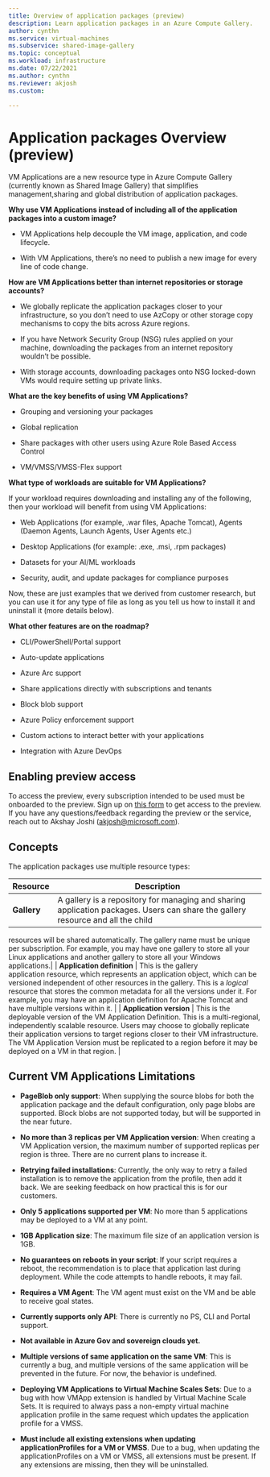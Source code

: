 ```yaml
---
title: Overview of application packages (preview)
description: Learn application packages in an Azure Compute Gallery.
author: cynthn
ms.service: virtual-machines
ms.subservice: shared-image-gallery
ms.topic: conceptual
ms.workload: infrastructure
ms.date: 07/22/2021
ms.author: cynthn
ms.reviewer: akjosh 
ms.custom: 

---
```


# Application packages Overview (preview)


VM Applications are a new resource type in Azure Compute Gallery (currently known as Shared Image Gallery) that simplifies management,sharing and global distribution of application packages.

**Why use VM Applications instead of including all of the application packages into a custom image?**

- VM Applications help decouple the VM image, application, and code lifecycle.

- With VM Applications, there’s no need to publish a new image for every line of code change.

**How are VM Applications better than internet repositories or storage accounts?**

- We globally replicate the application packages closer to your infrastructure, so you don’t need to use AzCopy or other storage copy mechanisms to copy the bits across Azure regions.

- If you have Network Security Group (NSG) rules applied on your machine, downloading the packages from an internet repository wouldn’t be possible.

- With storage accounts, downloading packages onto NSG locked-down VMs would require setting up private links.

**What are the key benefits of using VM Applications?**

- Grouping and versioning your packages

- Global replication

- Share packages with other users using Azure Role Based Access Control

- VM/VMSS/VMSS-Flex support

**What type of workloads are suitable for VM Applications?**

If your workload requires downloading and installing any of the following, then your workload will benefit from using VM Applications:

- Web Applications (for example, .war files, Apache Tomcat), Agents (Daemon Agents, Launch Agents, User Agents etc.)

- Desktop Applications (for example: .exe, .msi, .rpm packages)

- Datasets for your AI/ML workloads

- Security, audit, and update packages for compliance purposes

Now, these are just examples that we derived from customer research, but you can use it for any type of file as long as you tell us how to install it and uninstall it (more details below).


**What other features are on the roadmap?**

- CLI/PowerShell/Portal support


- Auto-update applications

- Azure Arc support

- Share applications directly with subscriptions and tenants

- Block blob support

- Azure Policy enforcement support

- Custom actions to interact better with your applications

- Integration with Azure DevOps

## Enabling preview access

To access the preview, every subscription intended to be used must be
onboarded to the preview. Sign up on [this
form](https://forms.office.com/Pages/ResponsePage.aspx?id=v4j5cvGGr0GRqy180BHbR6sYmAk0_OFMu5wrymMx7wNURVZYWjdTN1E3WkdMWU9RMkRCRkpEMEI0MC4u)
to get access to the preview. If you have any questions/feedback
regarding the preview or the service, reach out to Akshay Joshi
(<akjosh@microsoft.com>).

## Concepts


The application packages use multiple resource types:

| Resource | Description|
|----------|------------|
| **Gallery** | A gallery is a repository for managing and sharing application packages. Users can share the gallery resource and all the child
resources will be shared automatically. The gallery name must be unique
per subscription. For example, you may have one gallery to store all
your Linux applications and another gallery to store all your Windows
applications.|
| **Application definition** | This is the gallery application resource, which represents an application object, which can be versioned independent of other resources in the gallery. This is a *logical* resource that stores the common metadata for all the versions under it. For example, you may have an application definition for Apache Tomcat and have multiple versions within it. |
| **Application version** | This is the deployable version of the VM Application Definition. This is a multi-regional, independently scalable resource. Users may choose to globally replicate their application versions to target regions closer to their VM infrastructure. The VM Application Version must be replicated to a region before it may be deployed on a VM in that region. |


## Current VM Applications Limitations

- **PageBlob only support**: When supplying the source blobs for both the application package and the default configuration, only page blobs are supported. Block blobs are not supported today, but will be supported in the near future.

- **No more than 3 replicas per VM Application version**: When creating a VM Application version, the maximum number of supported replicas per region is three. There are no current plans to increase it.

- **Retrying failed installations**: Currently, the only way to retry a failed installation is to remove the application from the profile, then add it back. We are seeking feedback on how practical this is for our customers.

- **Only 5 applications supported per VM**: No more than 5 applications may be deployed to a VM at any point.

- **1GB Application size**: The maximum file size of an application version is 1GB. 

- **No guarantees on reboots in your script**: If your script requires a reboot, the recommendation is to place that application last during deployment. While the code attempts to handle reboots, it may fail.

- **Requires a VM Agent**: The VM agent must exist on the VM and be able to receive goal states.

- **Currently supports only API**: There is currently no PS, CLI and Portal support.

- **Not available in Azure Gov and sovereign clouds yet.**

- **Multiple versions of same application on the same VM**: This is currently a bug, and multiple versions of the same application
will be prevented in the future. For now, the behavior is undefined.

- **Deploying VM Applications to Virtual Machine Scales Sets**: Due to a bug with how VMApp extension is handled by Virtual Machine Scale Sets. It is required to always pass a non-empty virtual machine application profile in the same request which updates the application profile for a VMSS. 

- **Must include all existing extensions when updating applicationProfiles for a VM or VMSS**. Due to a bug, when updating the applicationProfiles on a VM or VMSS, all extensions must be present. If any extensions are missing, then they will be uninstalled.


